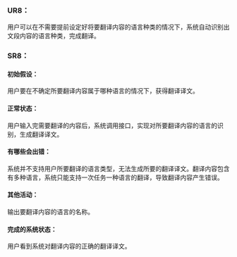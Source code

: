 ### UR8：
用户可以在不需要提前设定好将要翻译内容的语言种类的情况下，系统自动识别出文段内容的语言种类，完成翻译。

### SR8：
#### 初始假设：
用户要在不确定所要翻译内容属于哪种语言的情况下，获得翻译译文。

#### 正常状态：  
用户输入完需要翻译的内容后，系统调用接口，实现对所要翻译内容的语言的识别，生成翻译译文。

#### 有哪些会出错：
系统并不支持用户所要翻译的语言类型，无法生成所要的翻译译文。翻译内容包含有多种语言，系统只能支持一次任务一种语言的翻译，导致翻译内容产生错误。

#### 其他活动： 
输出要翻译内容的语言的名称。

#### 完成的系统状态：  
用户看到系统对翻译内容的正确的翻译译文。
